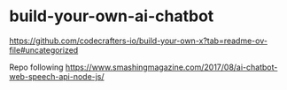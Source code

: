 # build-your-own-ai-chatbot

https://github.com/codecrafters-io/build-your-own-x?tab=readme-ov-file#uncategorized

Repo following https://www.smashingmagazine.com/2017/08/ai-chatbot-web-speech-api-node-js/
